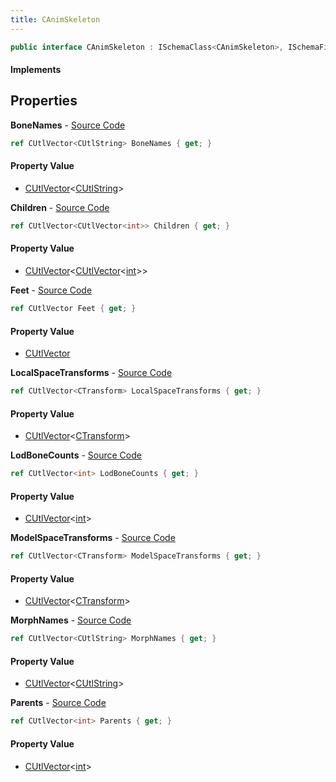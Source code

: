 ```yaml
---
title: CAnimSkeleton
---
```


```csharp
public interface CAnimSkeleton : ISchemaClass<CAnimSkeleton>, ISchemaField, ISchemaClass, INativeHandle
```

#### Implements

## Properties

**BoneNames** - [Source Code](https://github.com/swiftly-solution/swiftlys2/blob/master/managed/src/SwiftlyS2.Generated/Schemas/Interfaces/CAnimSkeleton.cs#L20)

```csharp
ref CUtlVector<CUtlString> BoneNames { get; }
```

#### Property Value

- [CUtlVector](/docs/api/shared/natives/cutlvector-1)<[CUtlString](/docs/api/shared/natives/cutlstring)>

**Children** - [Source Code](https://github.com/swiftly-solution/swiftlys2/blob/master/managed/src/SwiftlyS2.Generated/Schemas/Interfaces/CAnimSkeleton.cs#L22)

```csharp
ref CUtlVector<CUtlVector<int>> Children { get; }
```

#### Property Value

- [CUtlVector](/docs/api/shared/natives/cutlvector-1)<[CUtlVector](/docs/api/shared/natives/cutlvector-1)<[int](https://learn.microsoft.com/dotnet/api/system.int32)>>

**Feet** - [Source Code](https://github.com/swiftly-solution/swiftlys2/blob/master/managed/src/SwiftlyS2.Generated/Schemas/Interfaces/CAnimSkeleton.cs#L27)

```csharp
ref CUtlVector Feet { get; }
```

#### Property Value

- [CUtlVector](/docs/api/shared/natives/cutlvector)

**LocalSpaceTransforms** - [Source Code](https://github.com/swiftly-solution/swiftlys2/blob/master/managed/src/SwiftlyS2.Generated/Schemas/Interfaces/CAnimSkeleton.cs#L16)

```csharp
ref CUtlVector<CTransform> LocalSpaceTransforms { get; }
```

#### Property Value

- [CUtlVector](/docs/api/shared/natives/cutlvector-1)<[CTransform](/docs/api/shared/natives/ctransform)>

**LodBoneCounts** - [Source Code](https://github.com/swiftly-solution/swiftlys2/blob/master/managed/src/SwiftlyS2.Generated/Schemas/Interfaces/CAnimSkeleton.cs#L31)

```csharp
ref CUtlVector<int> LodBoneCounts { get; }
```

#### Property Value

- [CUtlVector](/docs/api/shared/natives/cutlvector-1)<[int](https://learn.microsoft.com/dotnet/api/system.int32)>

**ModelSpaceTransforms** - [Source Code](https://github.com/swiftly-solution/swiftlys2/blob/master/managed/src/SwiftlyS2.Generated/Schemas/Interfaces/CAnimSkeleton.cs#L18)

```csharp
ref CUtlVector<CTransform> ModelSpaceTransforms { get; }
```

#### Property Value

- [CUtlVector](/docs/api/shared/natives/cutlvector-1)<[CTransform](/docs/api/shared/natives/ctransform)>

**MorphNames** - [Source Code](https://github.com/swiftly-solution/swiftlys2/blob/master/managed/src/SwiftlyS2.Generated/Schemas/Interfaces/CAnimSkeleton.cs#L29)

```csharp
ref CUtlVector<CUtlString> MorphNames { get; }
```

#### Property Value

- [CUtlVector](/docs/api/shared/natives/cutlvector-1)<[CUtlString](/docs/api/shared/natives/cutlstring)>

**Parents** - [Source Code](https://github.com/swiftly-solution/swiftlys2/blob/master/managed/src/SwiftlyS2.Generated/Schemas/Interfaces/CAnimSkeleton.cs#L24)

```csharp
ref CUtlVector<int> Parents { get; }
```

#### Property Value

- [CUtlVector](/docs/api/shared/natives/cutlvector-1)<[int](https://learn.microsoft.com/dotnet/api/system.int32)>

